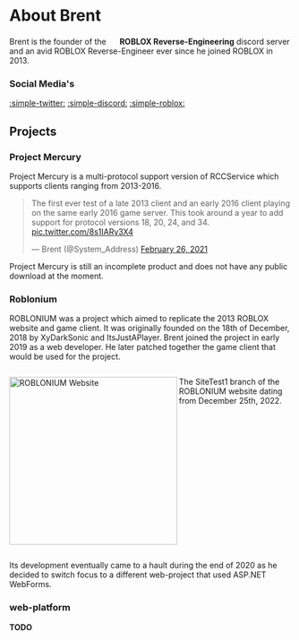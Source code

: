 # About Brent
Brent is the founder of the <img src="/assets/iTunesArtwork@2xNoBG.png"  width="16" height="16"/> **ROBLOX Reverse-Engineering** discord server and an avid ROBLOX Reverse-Engineer ever since he joined ROBLOX in 2013.

### Social Media's
[:simple-twitter:](https://twitter.com/System_Address) [:simple-discord:](https://discord.com/users/536264867536175104) [:simple-roblox:](https://www.roblox.com/users/49215350/profile)

## Projects
### Project Mercury
Project Mercury is a multi-protocol support version of RCCService which supports clients ranging from 2013-2016.
<blockquote class="twitter-tweet" data-dnt="true" data-theme="dark"><p lang="en" dir="ltr">The first ever test of a late 2013 client and an early 2016 client playing on the same early 2016 game server. This took around a year to add support for protocol versions 18, 20, 24, and 34. <a href="https://t.co/8s1IARy3X4">pic.twitter.com/8s1IARy3X4</a></p>&mdash; Brent (@System_Address) <a href="https://twitter.com/System_Address/status/1365140845721174018?ref_src=twsrc%5Etfw">February 26, 2021</a></blockquote> <script async src="https://platform.twitter.com/widgets.js" charset="utf-8"></script>
Project Mercury is still an incomplete product and does not have any public download at the moment.

### Roblonium
ROBLONIUM was a project which aimed to replicate the 2013 ROBLOX website and game client.
It was originally founded on the 18th of December, 2018 by XyDarkSonic and ItsJustAPlayer. Brent joined the project in early 2019 as a web developer. He later patched together the game client that would be used for the project.
<div style="display: flex; flex-flow: column wrap;"> <p><a href="https://media.discordapp.net/attachments/721907123549765644/1056462249612554340/image.png"><img alt="ROBLONIUM Website" src="https://media.discordapp.net/attachments/721907123549765644/1056462249612554340/image.png" width="300" align="left" /></a>The SiteTest1 branch of the ROBLONIUM website dating from December 25th, 2022.</p>
</div>

Its development eventually came to a hault during the end of 2020 as he decided to switch focus to a different web-project that used ASP.NET WebForms.

### web-platform
**TODO**